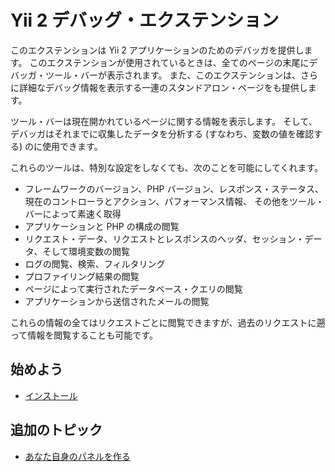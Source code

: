 Yii 2 デバッグ・エクステンション
================================

このエクステンションは Yii 2 アプリケーションのためのデバッガを提供します。
このエクステンションが使用されているときは、全てのページの末尾にデバッガ・ツール・バーが表示されます。
また、このエクステンションは、さらに詳細なデバッグ情報を表示する一連のスタンドアロン・ページをも提供します。

ツール・バーは現在開かれているページに関する情報を表示します。
そして、デバッガはそれまでに収集したデータを分析する (すなわち、変数の値を確認する) のに使用できます。

これらのツールは、特別な設定をしなくても、次のことを可能にしてくれます。

- フレームワークのバージョン、PHP バージョン、レスポンス・ステータス、現在のコントローラとアクション、パフォーマンス情報、
  その他をツール・バーによって素速く取得
- アプリケーションと PHP の構成の閲覧
- リクエスト・データ、リクエストとレスポンスのヘッダ、セッション・データ、そして環境変数の閲覧
- ログの閲覧、検索、フィルタリング
- プロファイリング結果の閲覧
- ページによって実行されたデータベース・クエリの閲覧
- アプリケーションから送信されたメールの閲覧

これらの情報の全てはリクエストごとに閲覧できますが、過去のリクエストに遡って情報を閲覧することも可能です。

始めよう
--------

* [インストール](installation.md)

追加のトピック
--------------

* [あなた自身のパネルを作る](topics-creating-your-own-panels.md)
